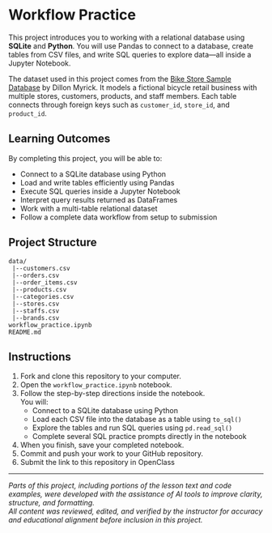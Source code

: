 # Workflow Practice

This project introduces you to working with a relational database using **SQLite** and **Python**. You will use Pandas to connect to a database, create tables from CSV files, and write SQL queries to explore data—all inside a Jupyter Notebook.

The dataset used in this project comes from the [Bike Store Sample Database](https://www.kaggle.com/datasets/dillonmyrick/bike-store-sample-database) by Dillon Myrick. It models a fictional bicycle retail business with multiple stores, customers, products, and staff members. Each table connects through foreign keys such as `customer_id`, `store_id`, and `product_id`.

## Learning Outcomes

By completing this project, you will be able to:

- Connect to a SQLite database using Python  
- Load and write tables efficiently using Pandas  
- Execute SQL queries inside a Jupyter Notebook  
- Interpret query results returned as DataFrames  
- Work with a multi-table relational dataset  
- Follow a complete data workflow from setup to submission  

## Project Structure

```
data/  
 |--customers.csv  
 |--orders.csv  
 |--order_items.csv  
 |--products.csv  
 |--categories.csv  
 |--stores.csv  
 |--staffs.csv  
 |--brands.csv  
workflow_practice.ipynb  
README.md  
```

## Instructions

1. Fork and clone this repository to your computer. 
2. Open the `workflow_practice.ipynb` notebook. 
2. Follow the step-by-step directions inside the notebook.  
   You will:
   - Connect to a SQLite database using Python  
   - Load each CSV file into the database as a table using `to_sql()`  
   - Explore the tables and run SQL queries using `pd.read_sql()`  
   - Complete several SQL practice prompts directly in the notebook  
3. When you finish, save your completed notebook.  
4. Commit and push your work to your GitHub repository.  
5. Submit the link to this repository in OpenClass



---
_*Parts of this project, including portions of the lesson text and code examples, were developed with the assistance of AI tools to improve clarity, structure, and formatting.  
All content was reviewed, edited, and verified by the instructor for accuracy and educational alignment before inclusion in this project.*_
